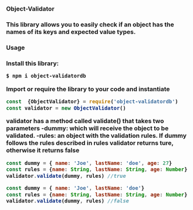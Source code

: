 <h3>Object-Validator<h3>

This library allows you to easily check if an object has the names of its keys and expected value types.

<h3>Usage<h3>
Install this library:

```bash
$ npm i object-validatordb
```
Import or require the library to your code and instantiate
```js
const  {ObjectValidator} = require('object-validatordb')
const validator = new ObjectValidator()
```
validator has a method called validate() that takes two parameters
-dummy: which will receive the object to be validated.
-rules: an object with the validation rules.
If dummy follows the rules described in rules validator returns ture, otherwise it returns false

```js
const dummy = { name: 'Joe', lastName: 'doe', age: 27}
const rules = {name: String, lastName: String, age: Number}
validator.validate(dummy, rules) //true
```

```js
const dummy = { name: 'Joe', lastName: 'doe'}
const rules = {name: String, lastName: String, age: Number}
validator.validate(dummy, rules) //false
```
